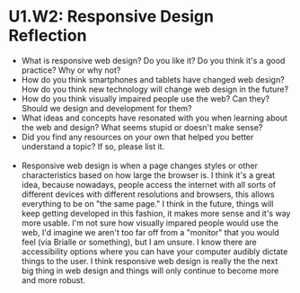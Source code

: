 # U1.W2: Responsive Design Reflection

* What is responsive web design? Do you like it?  Do you think it's a good practice? Why or why not?
* How do you think smartphones and tablets have changed web design? How do you think new technology will change web design in the future?
* How do you think visually impaired people use the web? Can they? Should we design and development for them?
* What ideas and concepts have resonated with you when learning about the web and design? What seems stupid or doesn't make sense?
* Did you find any resources on your own that helped you better understand a topic? If so, please list it.<br><br>
* Responsive web design is when a page changes styles or other characteristics based on how large the browser is. I think it's a great idea, because nowadays, people access the internet with all sorts of different devices with different resolutions and browsers, this allows everything to be on "the same page." I think in the future, things will keep getting developed in this fashion, it makes more sense and it's way more usable. I'm not sure how visually impared people would use the web, I'd imagine we aren't too far off from a "monitor" that you would feel (via Brialle or something), but I am unsure. I know there are accessibility options where you can have your computer audibly dictate things to the user. I think responsive web design is really the the next big thing in web design and things will only continue to become more and more robust. 